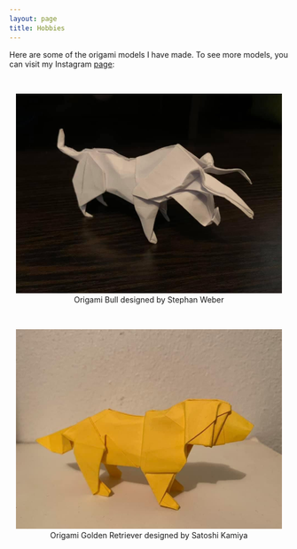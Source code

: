 ```yaml
---
layout: page
title: Hobbies
---
```


<p>Here are some of the origami models I have made. To see more models, you can visit my Instagram <a href="https://www.instagram.com/erics_origami/">page</a>:</p>
<br>
<p align="center">
<img src="assets/Bull.png" width="480" height="360" />
<br>Origami Bull designed by Stephan Weber
</p>

<br>
<p align="center">
<img src="assets/GoldenRetriever.png" width="480" height="360" />
<br> Origami Golden Retriever designed by Satoshi Kamiya
</p>
